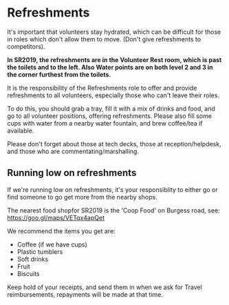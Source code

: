 # Refreshments

It's important that volunteers stay hydrated, which can be difficult for those in roles which don't allow them to move. (Don't give refreshments to competitors).

**In SR2019, the refreshments are in the Volunteer Rest room, which is past the toilets and to the left. Also Water points are on both level 2 and 3 in the corner furthest from the toilets.**

It is the responsibility of the Refreshments role to offer and provide refreshments to all volunteers, especially those who can't leave their roles.

To do this, you should grab a tray, fill it with a mix of drinks and food, and go to all volunteer positions, offering refreshments.
Please also fill some cups with water from a nearby water fountain, and brew coffee/tea if available.

Please don't forget about those at tech decks, those at reception/helpdesk, and those who are commentating/marshalling.

## Running low on refreshments

If we're running low on refreshments, it's your responsiblity to either go or find someone to go get more from the nearby shops.

The nearest food shopfor SR2019 is the 'Coop Food' on Burgess road, see: https://goo.gl/maps/VETqx4apQet

We recommend the items you get are:
- Coffee (if we have cups)
- Plastic tumblers
- Soft drinks
- Fruit
- Biscuits

Keep hold of your receipts, and send them in when we ask for Travel reimbursements, repayments will be made at that time.

